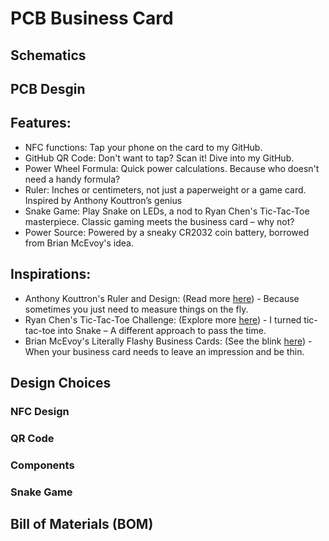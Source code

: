 # PCB Business Card

## Schematics

## PCB Desgin

## Features:
- NFC functions: Tap your phone on the card to my GitHub.
- GitHub QR Code: Don't want to tap? Scan it! Dive into my GitHub.
- Power Wheel Formula: Quick power calculations. Because who doesn't need a handy formula?
- Ruler: Inches or centimeters, not just a paperweight or a game card. Inspired by Anthony Kouttron’s genius
- Snake Game: Play Snake on LEDs, a nod to Ryan Chen's Tic-Tac-Toe masterpiece. Classic gaming meets the business card – why not?
- Power Source: Powered by a sneaky CR2032 coin battery, borrowed from Brian McEvoy's idea.

## Inspirations:
- Anthony Kouttron's Ruler and Design: (Read more [here](https://hackaday.com/2019/11/19/theres-more-to-designing-a-pcb-business-card-than-meets-the-eye/)) - Because sometimes you just need to measure things on the fly.
- Ryan Chen's Tic-Tac-Toe Challenge: (Explore more [here](https://hackaday.com/tag/business-card/)) - I turned tic-tac-toe into Snake – A different approach to pass the time.
- Brian McEvoy's Literally Flashy Business Cards: (See the blink [here](https://hackaday.com/2017/10/04/literally-flashy-business-cards/)) - When your business card needs to leave an impression and be thin.

## Design Choices

### NFC Design

### QR Code

### Components

### Snake Game

 
## Bill of Materials (BOM)